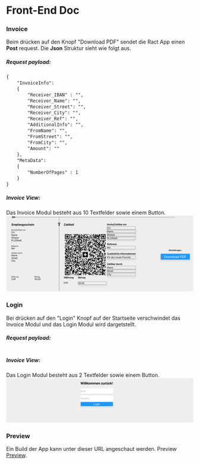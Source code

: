 # Front-End Doc

### Invoice

Beim drücken auf den Knopf "Download PDF" sendet die Ract App einen **Post** request. 
Die **Json** Struktur sieht wie folgt aus. 

##### Request payload:
```
{
    "InvoiceInfo":
    {
        "Receiver_IBAN" : "",
        "Receiver_Name": "", 
        "Receiver_Street": "", 
        "Receiver_City": "", 
        "Receiver_Ref": "", 
        "AdditionalInfo": "",  
        "FromName": "",
        "FromStreet": "",
        "FromCity": "",
        "Amount": ""
    },
    "MetaData": 
    {
        "NumberOfPages" : 1
    }
}
```

##### Invoice View:

Das Invoice Modul besteht aus 10 Textfelder sowie einem Button. 
![Invoice Modul](Screenshots/QRCode_View.png)


### Login

Bei drücken auf den "Login" Knopf auf der Startseite verschwindet das Invoice Modul und das Login Modul wird dargetstellt.

##### Request payload:
```

```

##### Invoice View:

Das Login Modul besteht aus 2 Textfelder sowie einem Button. 
![Invoice Modul](Screenshots/Login_View.png)


### Preview

Ein Build der App kann unter dieser URL angeschaut werden. 
Preview [Preview](www.QRCodePreview.rothlin.com).